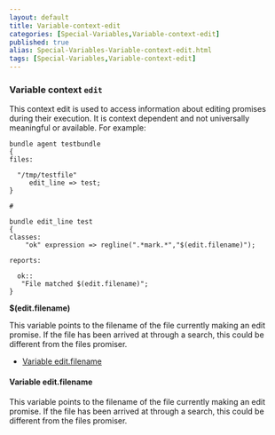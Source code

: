 ```yaml
---
layout: default
title: Variable-context-edit
categories: [Special-Variables,Variable-context-edit]
published: true
alias: Special-Variables-Variable-context-edit.html
tags: [Special-Variables,Variable-context-edit]
---
```


### Variable context `edit`

  

This context edit is used to access information about editing promises
during their execution. It is context dependent and not universally
meaningful or available. For example:

```cf3
bundle agent testbundle
{
files:

  "/tmp/testfile"
     edit_line => test;
}

#

bundle edit_line test
{
classes:
    "ok" expression => regline(".*mark.*","$(edit.filename)");

reports:

  ok::
   "File matched $(edit.filename)";
}
```

**\$(edit.filename)**

This variable points to the filename of the file currently making an
edit promise. If the file has been arrived at through a search, this
could be different from the files promiser.

-   [Variable edit.filename](#Variable-edit_002efilename)

#### Variable edit.filename

  

This variable points to the filename of the file currently making an
edit promise. If the file has been arrived at through a search, this
could be different from the files promiser.
